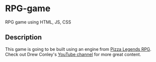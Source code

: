 # RPG-game
RPG game using HTML, JS, CSS

## Description

This game is going to be built using an engine from [Pizza Legends RPG](https://www.youtube.com/watch?v=fyi4vfbKEeo). Check out Drew Conley's [YouTube channel](https://www.youtube.com/channel/UCvQwAK9oAYXM0RMucLy2-BA) for more great content.
